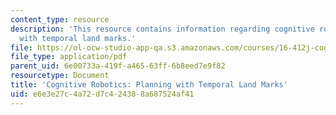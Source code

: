```yaml
---
content_type: resource
description: 'This resource contains information regarding cognitive robotics: Planning
  with temporal land marks.'
file: https://ol-ocw-studio-app-qa.s3.amazonaws.com/courses/16-412j-cognitive-robotics-spring-2016/e6e3e27c4a72d7c424388a687524af41_MIT16_412JS16_L6.pdf
file_type: application/pdf
parent_uid: 6e00733a-419f-a465-63ff-6b8eed7e9f82
resourcetype: Document
title: 'Cognitive Robotics: Planning with Temporal Land Marks'
uid: e6e3e27c-4a72-d7c4-2438-8a687524af41
---
```

